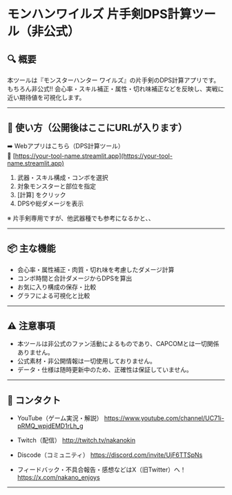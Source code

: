 # モンハンワイルズ 片手剣DPS計算ツール（非公式）

## 🔍 概要
本ツールは『モンスターハンター ワイルズ』の片手剣のDPS計算アプリです。  
もちろん非公式!!
会心率・スキル補正・属性・切れ味補正などを反映し、実戦に近い期待値を可視化します。

---

## 🚀 使い方（公開後はここにURLが入ります）

➡️ Webアプリはこちら（DPS計算ツール）  
📎 [https://your-tool-name.streamlit.app](https://your-tool-name.streamlit.app)

1. 武器・スキル構成・コンボを選択
2. 対象モンスターと部位を指定
3. [計算] をクリック
4. DPSや総ダメージを表示

※ 片手剣専用ですが、他武器種でも参考になるかと、、

---

## 📦 主な機能

- 会心率・属性補正・肉質・切れ味を考慮したダメージ計算
- コンボ時間と合計ダメージからDPSを算出
- お気に入り構成の保存・比較
- グラフによる可視化と比較

---

## ⚠️ 注意事項

- 本ツールは非公式のファン活動によるものであり、CAPCOMとは一切関係ありません。
- 公式素材・非公開情報は一切使用しておりません。
- データ・仕様は随時更新中のため、正確性は保証していません。

---

## 💬 コンタクト

- YouTube（ゲーム実況・解説）
https://www.youtube.com/channel/UC71i-pRMQ_wpjdEMD1rLh_g
- Twitch（配信）
http://twitch.tv/nakanokin
- Discode（コミュニティ）
https://discord.com/invite/UjF6TTSpNs

- フィードバック・不具合報告・感想などはX（旧Twitter）へ！
https://x.com/nakano_enjoys

---

